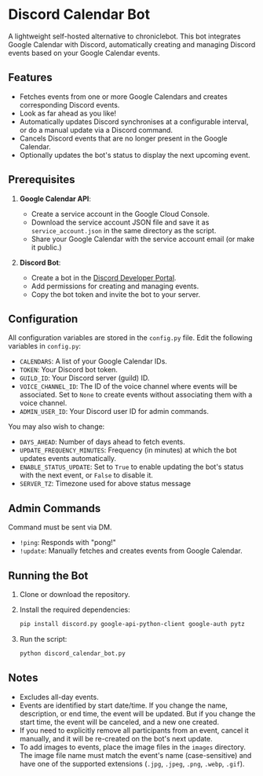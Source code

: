 # Discord Calendar Bot

A lightweight self-hosted alternative to chroniclebot. This bot integrates Google Calendar with Discord, automatically creating and managing Discord events based on your Google Calendar events. 

## Features

- Fetches events from one or more Google Calendars and creates corresponding Discord events.
- Look as far ahead as you like!
- Automatically updates Discord synchronises at a configurable interval, or do a manual update via a Discord command.
- Cancels Discord events that are no longer present in the Google Calendar.
- Optionally updates the bot's status to display the next upcoming event.

## Prerequisites

1. **Google Calendar API**:
   - Create a service account in the Google Cloud Console.
   - Download the service account JSON file and save it as `service_account.json` in the same directory as the script.
   - Share your Google Calendar with the service account email (or make it public.)

2. **Discord Bot**:
   - Create a bot in the [Discord Developer Portal](https://discord.com/developers/applications).
   - Add permissions for creating and managing events.
   - Copy the bot token and invite the bot to your server.

## Configuration

All configuration variables are stored in the `config.py` file. Edit the following variables in `config.py`:

- `CALENDARS`: A list of your Google Calendar IDs.
- `TOKEN`: Your Discord bot token.
- `GUILD_ID`: Your Discord server (guild) ID.
- `VOICE_CHANNEL_ID`: The ID of the voice channel where events will be associated. Set to `None` to create events without associating them with a voice channel.
- `ADMIN_USER_ID`: Your Discord user ID for admin commands.

You may also wish to change:

- `DAYS_AHEAD`: Number of days ahead to fetch events.
- `UPDATE_FREQUENCY_MINUTES`: Frequency (in minutes) at which the bot updates events automatically.
- `ENABLE_STATUS_UPDATE`: Set to `True` to enable updating the bot's status with the next event, or `False` to disable it.
- `SERVER_TZ`: Timezone used for above status message

## Admin Commands

Command must be sent via DM.

- `!ping`: Responds with "pong!"
- `!update`: Manually fetches and creates events from Google Calendar.

## Running the Bot

1. Clone or download the repository.

2. Install the required dependencies:
   ```bash
   pip install discord.py google-api-python-client google-auth pytz
   ```

3. Run the script:
   ```bash
   python discord_calendar_bot.py
   ```

## Notes
- Excludes all-day events.
- Events are identified by start date/time. If you change the name, description, or end time, the event will be updated. But if you change the start time, the event will be canceled, and a new one created.
- If you need to explicitly remove all participants from an event, cancel it manually, and it will be re-created on the bot's next update.
- To add images to events, place the image files in the `images` directory. The image file name must match the event's name (case-sensitive) and have one of the supported extensions (`.jpg`, `.jpeg`, `.png`, `.webp`, `.gif`).
